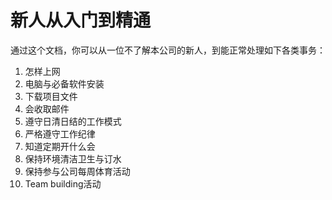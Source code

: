# 新人从入门到精通

通过这个文档，你可以从一位不了解本公司的新人，到能正常处理如下各类事务：

1. 怎样上网
2. 电脑与必备软件安装
3. 下载项目文件
4. 会收取邮件
5. 遵守日清日结的工作模式
6. 严格遵守工作纪律
7. 知道定期开什么会
8. 保持环境清洁卫生与订水
9. 保持参与公司每周体育活动
10. Team building活动



